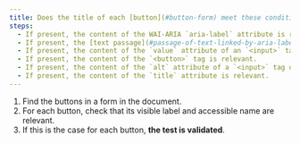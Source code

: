 ```yaml
---
title: Does the title of each [button](#button-form) meet these conditions (excluding special cases)?
steps:
  - If present, the content of the WAI-ARIA `aria-label` attribute is relevant.
  - If present, the [text passage](#passage-of-text-linked-by-aria-labelledby-or-aria-describedby) linked to the button via a WAI-ARIA  `aria-labelledby` attribute is relevant.
  - If present, the content of the `value` attribute of an `<input>` tag of type `submit`, `reset` or `button` is relevant.
  - If present, the content of the `<button>` tag is relevant.
  - If present, the content of the `alt` attribute of a `<input>` tag of type `image` is relevant.
  - If present, the content of the `title` attribute is relevant.
---
```


1. Find the buttons in a form in the document.
2. For each button, check that its visible label and accessible name are relevant.
3. If this is the case for each button, **the test is validated**.
